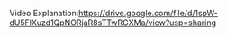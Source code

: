 Video Explanation:https://drive.google.com/file/d/1spW-dU5FlXuzd1QpNORjaR8sTTwRGXMa/view?usp=sharing
